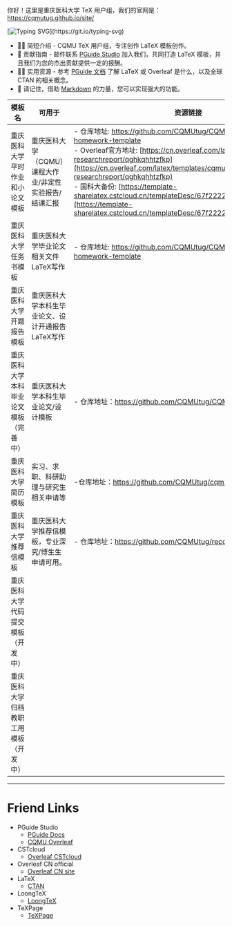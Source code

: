你好！这里是重庆医科大学 TeX 用户组，我们的官网是：https://cqmutug.github.io/site/

[![Typing SVG](https://readme-typing-svg.demolab.com?font=Fira+Code&pause=1000&width=900&lines=Every+time+I+read+a+LaTeX+document%2C+I+think%2C+wow.+this+must+be+correct!)](https://git.io/typing-svg)

- 🙋‍♀️ 简短介绍 - CQMU TeX 用户组，专注创作 LaTeX 模板创作。
- 🌈 贡献指南 - 邮件联系 [PGuide Studio](mailto:pguide-studio@outlook.com) 加入我们，共同打造 LaTeX 模板，并且我们为您的杰出贡献提供一定的报酬。
- 👩‍💻 实用资源 - 参考 [PGuide 文档](https://docs.pguide.studio/) 了解 LaTeX 或 Overleaf 是什么，以及全球 CTAN 的相关概念。
- 🧙 请记住，借助 [Markdown](https://docs.github.com/github/writing-on-github/getting-started-with-writing-and-formatting-on-github/basic-writing-and-formatting-syntax) 的力量，您可以实现强大的功能。

| 模板名                           | 可用于                                                 | 资源链接                                                     | 备注         |
| -------------------------------- | ------------------------------------------------------ | ------------------------------------------------------------ | ------------ |
| 重庆医科大学平时作业和小论文模板 | 重庆医科大学（CQMU）课程大作业/非定性实验报告/结课汇报 | - 仓库地址: https://github.com/CQMUtug/CQMU-experiments-homework-template <br>- Overleaf官方地址: [https://cn.overleaf.com/latex/templates/cqmu-researchreport/qghkqhhtzfkp](https://cn.overleaf.com/latex/templates/cqmu-researchreport/qghkqhhtzfkp) <br>- 国科大备份: [https://template-sharelatex.cstcloud.cn/templateDesc/67f2222c8934e1518a650c5d](https://template-sharelatex.cstcloud.cn/templateDesc/67f2222c8934e1518a650c5d) | 部分课程可用 |
| 重庆医科大学任务书模板           | 重庆医科大学毕业论文相关文件LaTeX写作                  | - 仓库地址: https://github.com/CQMUtug/CQMU-experiments-homework-template | 任务书模板   |
| 重庆医科大学开题报告模板         | 重庆医科大学本科生毕业论文、设计开通报告LaTeX写作      |                                                              |              |
| 重庆医科大学本科毕业论文模板（完善中）     | 重庆医科大学本科生毕业论文/设计模板                                                       | - 仓库地址：https://github.com/CQMUtug/CQMUthesis                                                             |              |
| 重庆医科大学简历模板             | 实习、求职、科研助理与研究生相关申请等                 | -仓库地址：https://github.com/CQMUtug/cqmu-resume                                                             |              |
| 重庆医科大学推荐信模板           | 重庆医科大学推荐信模板，专业深究/博生生申请可用。                                                       | - 仓库地址：https://github.com/CQMUtug/recommendation-letter                                                             |              |
| 重庆医科大学代码提交模板（开发中）         |                                                        |                                                              |              |
| 重庆医科大学归档教职工用模板（开发中）     |                                                        |                                                              |              |
---


# Friend Links

- PGuide Studio
  - [PGuide Docs](https://docs.pguide.studio/public-service/overleaf/)
  - [CQMU Overleaf](http://latex.cqmu.edu.cn/)
- CSTcloud
  - [Overleaf CSTcloud](https://sharelatex.cstcloud.cn/)
- Overleaf CN official
  - [Overleaf CN site](https://cn.overleaf.com/)
- LaTeX
  - [CTAN](https://ctan.org/)
- LoongTeX
  - [LoongTeX](https://app.loogtex.com)
- TeXPage
  - [TeXPage](https://texpage.com)
